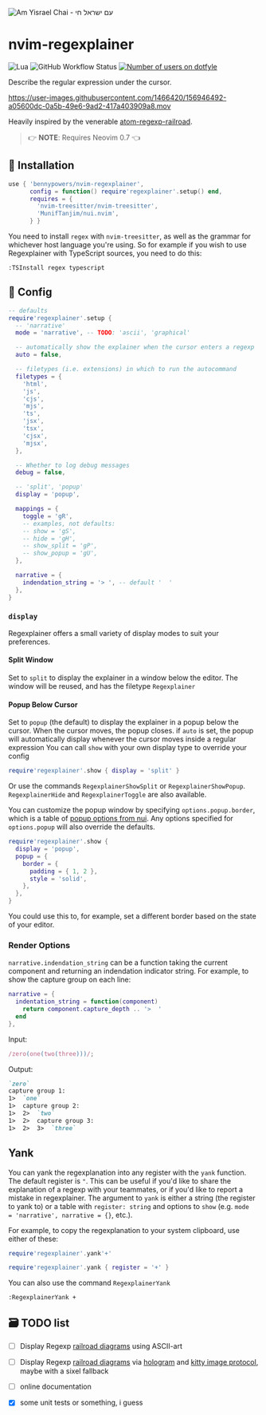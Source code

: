 ![Am Yisrael Chai - עם ישראל חי](https://bennypowers.dev/assets/flag.am.yisrael.chai.png)

# nvim-regexplainer

![Lua][made-with-lua]
![GitHub Workflow Status][build-status]
[![Number of users on dotfyle][dotfyle-badge]][dotfyle]

Describe the regular expression under the cursor.

https://user-images.githubusercontent.com/1466420/156946492-a05600dc-0a5b-49e6-9ad2-417a403909a8.mov

Heavily inspired by the venerable [atom-regexp-railroad][atom-regexp-railroad].

> 👉 **NOTE**: Requires Neovim 0.7 👈

## 🚚 Installation

```lua
use { 'bennypowers/nvim-regexplainer',
      config = function() require'regexplainer'.setup() end,
      requires = {
        'nvim-treesitter/nvim-treesitter',
        'MunifTanjim/nui.nvim',
      } }
```

You need to install `regex` with `nvim-treesitter`, as well as the grammar for 
whichever host language you're using. So for example if you wish to use 
Regexplainer with TypeScript sources, you need to do this:

```vimscript
:TSInstall regex typescript
```

## 🤔 Config

```lua
-- defaults
require'regexplainer'.setup {
  -- 'narrative'
  mode = 'narrative', -- TODO: 'ascii', 'graphical'

  -- automatically show the explainer when the cursor enters a regexp
  auto = false,

  -- filetypes (i.e. extensions) in which to run the autocommand
  filetypes = {
    'html',
    'js',
    'cjs',
    'mjs',
    'ts',
    'jsx',
    'tsx',
    'cjsx',
    'mjsx',
  },

  -- Whether to log debug messages
  debug = false,

  -- 'split', 'popup'
  display = 'popup',

  mappings = {
    toggle = 'gR',
    -- examples, not defaults:
    -- show = 'gS',
    -- hide = 'gH',
    -- show_split = 'gP',
    -- show_popup = 'gU',
  },

  narrative = {
    indendation_string = '> ', -- default '  '
  },
}
```

### `display`

Regexplainer offers a small variety of display modes to suit your preferences.

#### Split Window

Set to `split` to display the explainer in a window below the editor.
The window will be reused, and has the filetype `Regexplainer`

#### Popup Below Cursor

Set to `popup` (the default) to display the explainer in a popup below the 
cursor. When the cursor moves, the popup closes. if `auto` is set, the popup 
will automatically display whenever the cursor moves inside a regular expression
You can call `show` with your own display type to override your config

```lua
require'regexplainer'.show { display = 'split' }
```

Or use the commands `RegexplainerShowSplit` or `RegexplainerShowPopup`. 
`RegexplainerHide` and `RegexplainerToggle` are also available.

You can customize the popup window by specifying `options.popup.border`,
which is a table of [popup options from nui][popup-options].
Any options specified for `options.popup` will also override the defaults.

```lua
require'regexplainer'.show {
  display = 'popup',
  popup = {
    border = {
      padding = { 1, 2 },
      style = 'solid',
    },
  },
}
```

You could use this to, for example, set a different border based on the state of 
your editor.

### Render Options

`narrative.indendation_string` can be a function taking the current component and 
returning an indendation indicator string. For example, to show the capture group on each line:

```lua
narrative = {
  indentation_string = function(component)
    return component.capture_depth .. '>  '
  end
},
```

Input:

```javascript
/zero(one(two(three)))/;
```

Output: 

```markdown
`zero`
capture group 1:
1>  `one`
1>  capture group 2:
1>  2>  `two`
1>  2>  capture group 3:
1>  2>  3>  `three`
```

## Yank
You can yank the regexplanation into any register with the `yank` function. The 
default register is `"`. This can be useful if you'd like to share the 
explanation of a regexp with your teammates, or if you'd like to report a 
mistake in regexplainer. The argument to `yank` is either a string (the register 
to yank to) or a table with `register: string` and options to `show` (e.g. `mode 
= 'narrative', narrative = {}`, etc.).

For example, to copy the regexplanation to your system clipboard, use either of 
these:

```lua
require'regexplainer'.yank'+'
```

```lua
require'regexplainer'.yank { register = '+' }
```

You can also use the command `RegexplainerYank`

```vim
:RegexplainerYank +
```

## 🗃️  TODO list
- [ ] Display Regexp [railroad diagrams][railroad-diagrams] using ASCII-art
- [ ] Display Regexp [railroad diagrams][railroad-diagrams] via 
  [hologram][hologram] and [kitty image protocol][kitty], maybe with a sixel 
  fallback
- [ ] online documentation
- [x] some unit tests or something, i guess


[made-with-lua]: https://img.shields.io/badge/Made%20with%20Lua-blueviolet.svg?style=for-the-badge&logo=lua
[build-status]: https://img.shields.io/github/actions/workflow/status/bennypowers/nvim-regexplainer/main.yml?branch=main&label=tests&style=for-the-badge
[atom-regexp-railroad]: https://github.com/klorenz/atom-regex-railroad-diagrams/
[popup-options]: https://github.com/MunifTanjim/nui.nvim/tree/main/lua/nui/popup#border
[railroad-diagrams]: https://github.com/tabatkins/railroad-diagrams/
[hologram]: https://github.com/edluffy/hologram.nvim
[kitty]: https://sw.kovidgoyal.net/kitty/graphics-protocol/
[dotfyle]: https://dotfyle.com/plugins/bennypowers/nvim-regexplainer
[dotfyle-badge]: https://dotfyle.com/plugins/bennypowers/nvim-regexplainer/shield
